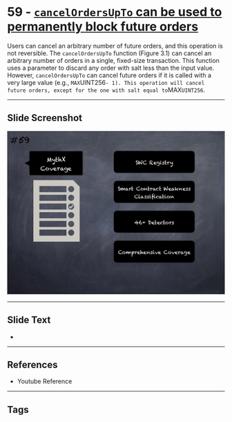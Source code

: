 
# 59 - [`cancelOrdersUpTo` can be used to permanently block future orders](./`cancelOrdersUpTo`%20can%20be%20used%20to%20permanently%20block%20future%20orders.md)

 Users can cancel an arbitrary number of future orders, and this operation is not reversible. The `cancelOrdersUpTo` function (Figure 3.1) can cancel an arbitrary number of orders in a single, fixed-size transaction. This function uses a parameter to discard any order with salt less than the input value. However, `cancelOrdersUpTo` can cancel future orders if it is called with a very large value (e.g., `MAX`UINT256` - 1). This operation will cancel future orders, except for the one with salt equal to `MAX`UINT256`.


___
## Slide Screenshot
![059.png](../../images/6.Audit%20Techniques%20and%20Tools%20101/059.png)
___
## Slide Text
- 
___
## References
- Youtube Reference
___
## Tags
